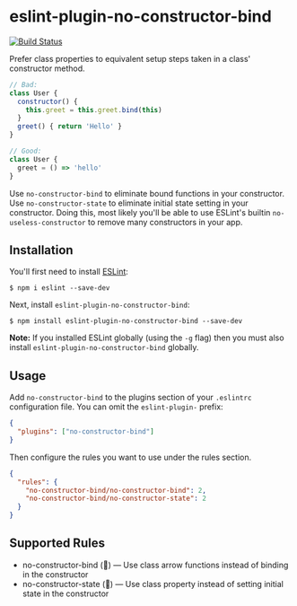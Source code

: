 # eslint-plugin-no-constructor-bind

[![Build Status](https://travis-ci.org/markalfred/eslint-plugin-no-constructor-bind.svg?branch=master)](https://travis-ci.org/markalfred/eslint-plugin-no-constructor-bind)

Prefer class properties to equivalent setup steps taken in a class' constructor method.

```js
// Bad:
class User {
  constructor() {
    this.greet = this.greet.bind(this)
  }
  greet() { return 'Hello' }
}

// Good:
class User {
  greet = () => 'hello'
}
```

Use `no-constructor-bind` to eliminate bound functions in your constructor.
Use `no-constructor-state` to eliminate initial state setting in your constructor.
Doing this, most likely you'll be able to use ESLint's builtin `no-useless-constructor` to remove many constructors in your app.

## Installation

You'll first need to install [ESLint](http://eslint.org):

```
$ npm i eslint --save-dev
```

Next, install `eslint-plugin-no-constructor-bind`:

```
$ npm install eslint-plugin-no-constructor-bind --save-dev
```

**Note:** If you installed ESLint globally (using the `-g` flag) then you must also install `eslint-plugin-no-constructor-bind` globally.

## Usage

Add `no-constructor-bind` to the plugins section of your `.eslintrc` configuration file. You can omit the `eslint-plugin-` prefix:

```json
{
  "plugins": ["no-constructor-bind"]
}
```

Then configure the rules you want to use under the rules section.

```json
{
  "rules": {
    "no-constructor-bind/no-constructor-bind": 2,
    "no-constructor-bind/no-constructor-state": 2
  }
}
```

## Supported Rules

* no-constructor-bind (:wrench:) — Use class arrow functions instead of binding in the constructor
* no-constructor-state (:wrench:) — Use class property instead of setting initial state in the constructor
